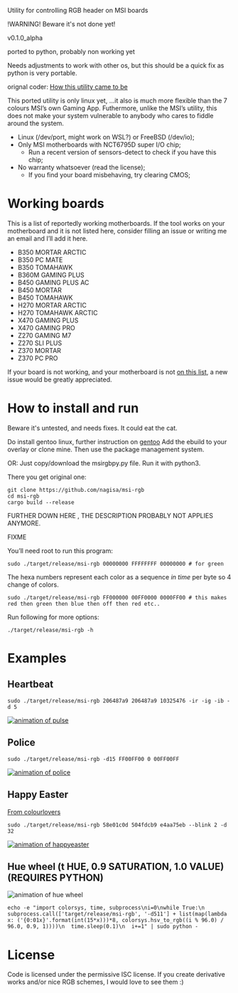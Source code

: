 Utility for controlling RGB header on MSI boards

!WARNING! Beware it's not done yet!

v0.1.0_alpha

ported to python, probably non working yet

Needs adjustments to work with other os,
but this should be a quick fix as python is very portable. 

orignal coder:
[How this utility came to be](http://kazlauskas.me/entries/i-reverse-engineered-a-motherboard.html)

This ported utility is  only linux yet,
...it also is much more flexible than
the 7 colours MSI’s own Gaming App. Futhermore, unlike the MSI’s utility, this does not make your
system vulnerable to anybody who cares to fiddle around the system.

* Linux (/dev/port, might work on WSL?) or FreeBSD (/dev/io);
* Only MSI motherboards with NCT6795D super I/O chip;
  * Run a recent version of sensors-detect to check if you have this chip;
* No warranty whatsoever (read the license);
  * If you find your board misbehaving, try clearing CMOS;

# Working boards

This is a list of reportedly working motherboards. If the tool works on your motherboard and it is
not listed here, consider filling an issue or writing me an email and I’ll add it here.

* B350 MORTAR ARCTIC
* B350 PC MATE
* B350 TOMAHAWK
* B360M GAMING PLUS
* B450 GAMING PLUS AC
* B450 MORTAR
* B450 TOMAHAWK
* H270 MORTAR ARCTIC
* H270 TOMAHAWK ARCTIC
* X470 GAMING PLUS
* X470 GAMING PRO
* Z270 GAMING M7
* Z270 SLI PLUS
* Z370 MORTAR
* Z370 PC PRO

If your board is not working, and your motherboard is not [on this
list](https://github.com/nagisa/msi-rgb/issues?q=is%3Aissue+is%3Aopen+label%3Aboard), a new issue
would be greatly appreciated.

# How to install and run

Beware it's untested, and needs fixes.
It could eat the cat.

Do install gentoo linux, further instruction on
[gentoo](gentoo.org)
Add the ebuild to your overlay or clone mine.
Then use the package management system.

OR:
	Just copy/download the msirgbpy.py file.
	Run it with python3.


There you get original one:

```
git clone https://github.com/nagisa/msi-rgb
cd msi-rgb
cargo build --release
```

FURTHER DOWN HERE , THE DESCRIPTION PROBABLY NOT APPLIES ANYMORE.

FIXME

You’ll need root to run this program:

```
sudo ./target/release/msi-rgb 00000000 FFFFFFFF 00000000 # for green
```

The hexa numbers represent each color as a sequence *in time* per byte so 4 change of colors.

```
sudo ./target/release/msi-rgb FF000000 00FF0000 0000FF00 # this makes red then green then blue then off then red etc..
```

Run following for more options:

```
./target/release/msi-rgb -h
```

# Examples

## Heartbeat

```
sudo ./target/release/msi-rgb 206487a9 206487a9 10325476 -ir -ig -ib -d 5
```

[![animation of pulse](https://thumbs.gfycat.com/BlueWhichAntbear-size_restricted.gif)](https://gfycat.com/BlueWhichAntbear)

## Police

```
sudo ./target/release/msi-rgb -d15 FF00FF00 0 00FF00FF
```

[![animation of police](https://thumbs.gfycat.com/RemoteChiefBobolink-size_restricted.gif)](https://gfycat.com/RemoteChiefBobolink)

## Happy Easter

[From colourlovers](http://www.colourlovers.com/palette/4479254/Happy-Easter-2017!)

```
sudo ./target/release/msi-rgb 58e01c0d 504fdcb9 e4aa75eb --blink 2 -d 32
```

[![animation of happyeaster](https://thumbs.gfycat.com/DirectBleakBuzzard-size_restricted.gif)](https://gfycat.com/DirectBleakBuzzard)

## Hue wheel (t HUE, 0.9 SATURATION, 1.0 VALUE) (REQUIRES PYTHON)

![animation of hue wheel](https://thumbs.gfycat.com/ViciousGreenBittern-size_restricted.gif)

```
echo -e "import colorsys, time, subprocess\ni=0\nwhile True:\n  subprocess.call(['target/release/msi-rgb', '-d511'] + list(map(lambda x: ('{0:01x}'.format(int(15*x)))*8, colorsys.hsv_to_rgb((i % 96.0) / 96.0, 0.9, 1))))\n  time.sleep(0.1)\n  i+=1" | sudo python -
```

# License

Code is licensed under the permissive ISC license. If you create derivative works and/or nice RGB
schemes, I would love to see them :)

